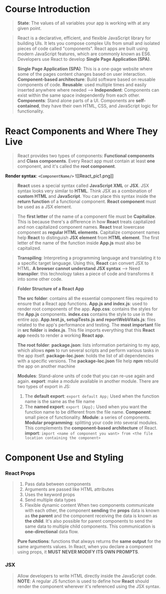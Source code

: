 # Course Introduction
>**State**: The values of all variables your app is working with at any given point.

>React is a declarative, efficient, and flexible JavaScript library for building UIs. It lets you compose complex UIs from small and isolated pieces of code called "components". React apps are built using modern JavaScript features, which are commonly known as ES6. Developers use React to develop **Single Page Application (SPA)**.

>**Single Page Application (SPA)**: This is a one-page website where some of the pages content changes based on user interaction.
>**Component-based architecture**: Build software based on reusable components of code. **Reusable**: used multiple times and easily inserted anywhere where needed --> **Independent**: Components can exist within the same space independently from each other. 
>**Components**: Stand alone parts of a UI. Components are **self-contained**, they have their own HTML, CSS, and JavaScript logic for functionality.

# React Components and Where They Live

>React provides two types of components: **Functional components** and **Class components**.
>Every React app must contain at least **one** component, and it's called the **root component**.

**Render syntax**: `<ComponentName/>`
![[React_pic1.png]]

>**React** uses a special syntax called **JavaScript XML** or **JSX**. JSX syntax looks very similar to **HTML**. Think JSX as a combination of **custom HTML** and **JavaScript**. You can place this syntax inside the **return function** of a functional component. **React component** must be used as a JSX element.

>The **first letter** of the name of a component file must be **Capitalize**. This is because there's a difference in how **React** treats capitalized and non capitalized component names. **React** treat lowercase component as **regular HTML elements**. Capitalize component names help **React** to distinguish **JSX element** from **HTML element**.
>The first letter of the name of the function inside **App.js** must also be capitalized. 

>**Transpiling**: Interpreting a programming language and translating it to a specific target language. Using this, **React** can convert JSX to HTML.
>**A browser cannot understand JSX syntax**
>--> Need **transpiler**: this technology takes a piece of code and transforms it into some other code.

>**Folder Structure of a React App**
>
>**The src folder**: contains all the essential component files required to ensure that a React app functions.
>**App.js and index.js**: used to render root components of the app.
>**App.css**: contains the styles for the **App.js** components. **index.css** contains the style to use in the entire app.
>**App.test.js, setupTests.js and reportWebVitals.js**: files related to the app's performance and testing.
>The **most important** file in **src folder** is **index.js**. This file imports everything that this **React app** needs to render a working **React app**.
>
>**The root folder**:
>**package.json**: lists information pertaining to my app, which allows **npm** to run several scripts and perform various tasks in the app itself. 
>**package-loc.json**: holds the list of all dependencies with a specific versions. The **package-loc.json** file help **npm** rebuild the app on another machine

>**Modules**: Stand-alone units of code that you can re-use again and again.
>**export**: make a module available in another module.
>There are two types of export in JS:
>1. The **default export**: `export default App;`
>Used when the function name is the same as the file name
>2. The **named export**: `export {App};`
>Used when you want the function name to be different from the file name.
>**Component**: small piece of functionality. **Module**: a series of components. 
>**Modular programming**: splitting your code into several modules. This complements the **component-based architecture** of React.
>**import**: `import <name of component you want> from <the file location containing the component>`

# Component Use and Styling

### React Props
>1. Pass data between components
>2. Arguments are passed like HTML attributes
>3. Uses the keyword props
>4. Send multiple data types
>5. Flexible dynamic content
>When two components communicate with each other, the component **sending** the **props** data is known as **the parent** and the component receiving the data is known as **the child**. It's also possible for parent components to send the same data to multiple child components. This communication is **one-directional** data flow.
>
>**Pure functions**: functions that always returns the **same output** for the same arguments values. In React, when you declare a component using props, it **MUST NEVER MODIFY ITS OWN PROMPTS**. 

### JSX
>Allow developers to write HTML directly inside the JavaScript code.
>**NOTE**: A regular JS function is used to define how **React** should render the component wherever it's referenced using the JSX syntax.